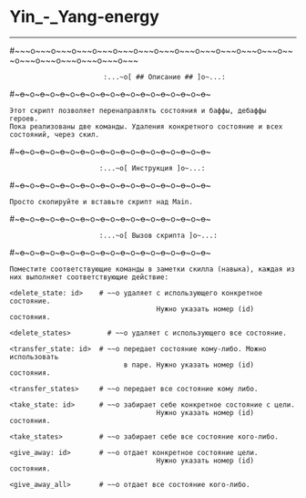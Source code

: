 # Yin_-_Yang-energy #
<hr>
#~~~o~~~o~~~o~~~o~~~o~~~o~~~o~~~o~~~o~~~o~~~o~~~o~~~o~~~o~~~o~~~o~~~o~~~o~~~o~~~

                           :...~o[ ## Описание ## ]o~...:
						   
#~~~o~~~o~~~o~~~o~~~o~~~o~~~o~~~o~~~o~~~o~~~o~~~o~~~o~~~o~~~o~~~o~~~o~~~o~~~o~~~

    Этот скрипт позволяет перенаправлять состояния и баффы, дебаффы героев.
    Пока реализованы две команды. Удаления конкретного состояние и всех 
    состояний, через скил.
	
#~~~o~~~o~~~o~~~o~~~o~~~o~~~o~~~o~~~o~~~o~~~o~~~o~~~o~~~o~~~o~~~o~~~o~~~o~~~o~~~

                          :...~o[ Инструкция ]o~...:
						  
#~~~o~~~o~~~o~~~o~~~o~~~o~~~o~~~o~~~o~~~o~~~o~~~o~~~o~~~o~~~o~~~o~~~o~~~o~~~o~~~

    Просто скопируйте и вставьте скрипт над Main. 
	
#~~~o~~~o~~~o~~~o~~~o~~~o~~~o~~~o~~~o~~~o~~~o~~~o~~~o~~~o~~~o~~~o~~~o~~~o~~~o~~~

                          :...~o[ Вызов скрипта ]o~...:
						  
#~~~o~~~o~~~o~~~o~~~o~~~o~~~o~~~o~~~o~~~o~~~o~~~o~~~o~~~o~~~o~~~o~~~o~~~o~~~o~~~

    Поместите соответствующие команды в заметки скилла (навыка), каждая из 
    них выполняет соответствующие действие:
	
    <delete_state: id>	  # ~~o удаляет с использующего конкретное состояние. 
                                        Нужно указать номер (id) состояния.
										
    <delete_states>		    # ~~o удаляет с использующего все состояние. 
	
    <transfer_state: id>  # ~~o передает состояние кому-либо. Можно использовать
                                в паре. Нужно указать номер (id) состояния.
								
    <transfer_states>     # ~~o передает все состояние кому либо.
	
    <take_state: id>      # ~~o забирает себе конкретное состояние с цели.
                                        Нужно указать номер (id) состояния.
										
    <take_states>         # ~~o забирает себе все состояние кого-либо.
	
    <give_away: id>       # ~~o отдает конкретное состояние цели.
                                        Нужно указать номер (id) состояния.
										
    <give_away_all>       # ~~o отдает все состояние кого-либо.
